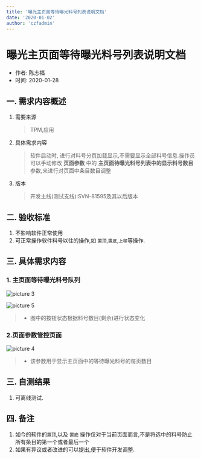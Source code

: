 ```yaml
---
title: '曝光主页面等待曝光料号列表说明文档'
date: '2020-01-02'
author: 'czfadmin'
---
```

# 曝光主页面等待曝光料号列表说明文档

-   作者: 陈志福
-   时间: 2020-01-28

## 一. 需求内容概述

1.  需要来源
    > TPM,应用
1.  具体需求内容
    > 软件启动时, 进行对料号分页加载显示,不需要显示全部料号信息.操作员可以手动修改 **页面参数** 中的 **主页面待曝光料号列表中的显示料号数目** 参数,来进行对页面中条目数目调整
1.  版本
    > 开发主线(测试支线):SVN-81595及其以后版本

## 二. 验收标准

1. 不影响软件正常使用
1. 可正常操作软件料号以往的操作,如 `置顶`,`置底`,`上移`等操作.

## 三. 具体需求内容

### 1. 主页面等待曝光料号队列

![picture 3](../images/posts/3d2dff61abdaa26e6869e51b0848bcead1b52baa963bebfeddbfdfe04eba8cb0.png)

![picture 5](../images/posts/6995300262b9661df22ed13eff063458214f62fbd61231fce864b7627555455e.png)

> -   图中的按钮状态根据料号数目(剩余)进行状态变化

### 2.页面参数管控页面

![picture 4](../images/posts/7c674835a5fb65a8d31248e476d4a26497db917dd7e7a6e4d85ec6f1dca812ef.png)

> -   该参数用于显示主页面中的等待曝光料号的每页数目

## 三. 自测结果

1. 可离线测试.

## 四. 备注

1. 如今的软件的`置顶`,以及 `置底` 操作仅对于当前页面而言,不是将选中的料号防止所有条目的第一个或者最后一个
1. 如果有异议或者改进的可以提出,便于软件开发调整.
